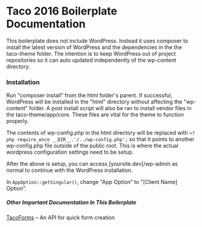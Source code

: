 # Taco 2016 Boilerplate Documentation

This boilerplate does not include WordPress. Instead it uses composer to install the latest version of WordPress and the dependencies in the the taco-theme folder. The intention is to keep WordPress out of project repositories so it can auto updated independently of the wp-content directory.

### Installation
Run "composer install" from the html folder's parent. If successful, WordPress will be installed in the "html" directory without affecting the "wp-content" folder. A post install script will also be ran to install vendor files in the taco-theme/app/core. These files are vital for the theme to function properly.

The contents of wp-config.php in the html directory will be replaced with `<?php require_once __DIR__.'/../wp-config.php';` so that it points to another wp-config.php file outside of the public root. This is where the actual wordpress configuration settings need to be setup.

After the above is setup, you can access [yoursite.dev]/wp-admin as normal to continue with the WordPress installation.

In `AppOption::getSingular()`, change "App Option" to "[Client Name] Option".

##### Other Important Documentation In This Boilerplate
[TacoForms](https://github.com/tacowordpress/taco-2016-boilerplate/blob/master/html/wp-content/themes/taco-theme/app/forms/README.md) – An API for quick form creation

